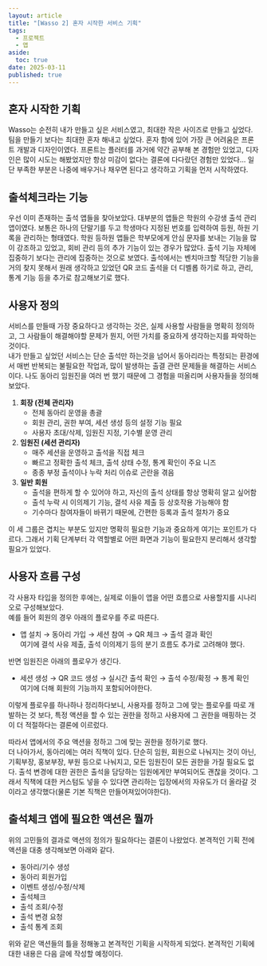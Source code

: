 ```yaml
---
layout: article
title: "[Wasso 2] 혼자 시작한 서비스 기획"
tags:
  - 프로젝트
  - 앱
aside:
  toc: true
date: 2025-03-11
published: true
---
```




## 혼자 시작한 기획  
Wasso는 순전히 내가 만들고 싶은 서비스였고, 최대한 작은 사이즈로 만들고 싶었다. 팀을 만들기 보다는 최대한 혼자 해내고 싶었다. 혼자 함에 있어 가장 큰 어려움은 프론트 개발과 디자인이였다. 프론트는 플러터를 과거에 약간 공부해 본 경험만 있었고, 디자인은 많이 시도는 해봤었지만 항상 미감이 없다는 결론에 다다랐던 경험만 있었다... 일단 부족한 부분은 나중에 배우거나 채우면 된다고 생각하고 기획을 먼저 시작하였다.   


## 출석체크라는 기능  
우선 이미 존재하는 출석 앱들을 찾아보았다. 대부분의 앱들은 학원의 수강생 출석 관리 앱이였다. 보통은 하나의 단말기를 두고 학생마다 지정된 번호를 입력하여 등원, 하원 기록을 관리하는 형태였다. 학원 등하원 앱들은 학부모에게 안심 문자를 보내는 기능을 많이 강조하고 있었고, 회비 관리 등의 추가 기능이 있는 경우가 많았다. 출석 기능 자체에 집중하기 보다는 관리에 집중하는 것으로 보였다. 출석에서는 벤치마크할 적당한 기능을 거의 찾지 못해서 원래 생각하고 있었던 QR 코드 출석을 더 디벨롭 하기로 하고, 관리, 통계 기능 등을 추가로 참고해보기로 했다.


## 사용자 정의
서비스를 만들때 가장 중요하다고 생각하는 것은, 실제 사용할 사람들을 명확히 정의하고, 그 사람들이 해결해야할 문제가 뭔지, 어떤 가치를 중요하게 생각하는지를 파악하는 것이다.   
내가 만들고 싶었던 서비스는 단순 출석만 하는것을 넘어서 동아리라는 특정되는 환경에서 매번 반복되는 불필요한 작업과, 많이 발생하는 출결 관련 문제들을 해결하는 서비스이다. 나도 동아리 임원진을 여러 번 했기 때문에 그 경험을 떠올리며 사용자들을 정의해보았다.
1. **회장 (전체 관리자)**  
    - 전체 동아리 운영을 총괄  
    - 회원 관리, 권한 부여, 세션 생성 등의 설정 기능 필요  
    - 사용자 초대/삭제, 임원진 지정, 기수별 운영 관리  
2. **임원진 (세션 관리자)**  
    - 매주 세션을 운영하고 출석을 직접 체크  
    - 빠르고 정확한 출석 체크, 출석 상태 수정, 통계 확인이 주요 니즈  
    - 종종 부정 출석이나 누락 처리 이슈로 곤란을 겪음  
3. **일반 회원**  
    - 출석을 편하게 할 수 있어야 하고, 자신의 출석 상태를 항상 명확히 알고 싶어함  
    - 출석 누락 시 이의제기 기능, 결석 사유 제출 등 상호작용 가능해야 함   
    - 기수마다 참여자들이 바뀌기 때문에, 간편한 등록과 출석 절차가 중요  

이 세 그룹은 겹치는 부분도 있지만 명확히 필요한 기능과 중요하게 여기는 포인트가 다르다. 그래서 기획 단계부터 각 역할별로 어떤 화면과 기능이 필요한지 분리해서 생각할 필요가 있었다.  

## 사용자 흐름 구성

각 사용자 타입을 정의한 후에는, 실제로 이들이 앱을 어떤 흐름으로 사용할지를 시나리오로 구성해보았다.  
예를 들어 회원의 경우 아래의 플로우를 주로 따른다.  
- 앱 설치 → 동아리 가입 → 세션 참여 → QR 체크 → 출석 결과 확인  
여기에 결석 사유 제출, 출석 이의제기 등의 분기 흐름도 추가로 고려해야 했다.  

반면 임원진은 아래의 플로우가 생긴다.  
- 세션 생성 → QR 코드 생성 → 실시간 출석 확인 → 출석 수정/확정 → 통계 확인  
여기에 더해 회원의 기능까지 포함되어야한다.   

이렇게 플로우를 하나하나 정리하다보니, 사용자를 정하고 그에 맞는 플로우를 따로 개발하는 것 보다, 특정 액션을 할 수 있는 권한을 정하고 사용자에 그 권한을 매핑하는 것이 더 적절하다는 결론에 이르렀다.  

따라서 앱에서의 주요 액션을 정하고 그에 맞는 권한을 정하기로 했다.  
더 나아가서, 동아리에는 여러 직책이 있다. 단순히 임원, 회원으로 나눠지는 것이 아닌, 기획부장, 홍보부장, 부원 등으로 나눠지고, 모든 임원진이 모든 권한을 가질 필요도 없다. 출석 변경에 대한 권한은 출석을 담당하는 임원에게만 부여되어도 괜찮을 것이다. 그래서 직책에 대한 커스텀도 넣을 수 있다면 관리하는 입장에서의 자유도가 더 올라갈 것이라고 생각했다(물론 기본 직책은 만들어져있어야한다).

## 출석체크 앱에 필요한 액션은 뭘까  
위의 고민들의 결과로 액션의 정의가 필요하다는 결론이 나왔었다. 본격적인 기획 전에 액션을 대충 생각해보면 아래와 같다.  
- 동아리/기수 생성  
- 동아리 회원가입  
- 이벤트 생성/수정/삭제  
- 출석체크  
- 출석 조회/수정  
- 출석 변경 요청  
- 출석 통계 조회  
  
위와 같은 액션들의 틀을 정해놓고 본격적인 기획을 시작하게 되었다. 본격적인 기획에 대한 내용은 다음 글에 작성할 예정이다.

